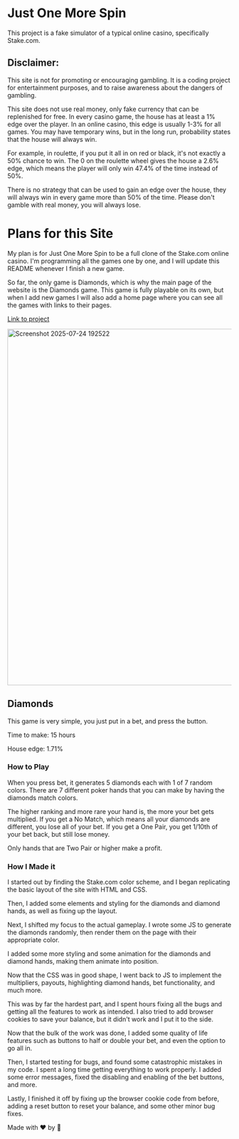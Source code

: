 # Just One More Spin
This project is a fake simulator of a typical online casino, specifically Stake.com.

## Disclaimer:
This site is not for promoting or encouraging gambling. It is a coding project for entertainment purposes, and to raise awareness about the dangers of gambling. 

This site does not use real money, only fake currency that can be replenished for free. 
In every casino game, the house has at least a 1% edge over the player. In an online casino, this edge is usually 1-3% for all games. 
You may have temporary wins, but in the long run, probability states that the house will always win.

For example, in roulette, if you put it all in on red or black, it's not exactly a 50% chance to win. 
The 0 on the roulette wheel gives the house a 2.6% edge, which means the player will only win 47.4% of the time instead of 50%. 

There is no strategy that can be used to gain an edge over the house, they will always win in every game more than 50% of the time. Please don't gamble with real money, you will always lose.

# Plans for this Site

My plan is for Just One More Spin to be a full clone of the Stake.com online casino.
I'm programming all the games one by one, and I will update this README whenever I finish a new game.

So far, the only game is Diamonds, which is why the main page of the website is the Diamonds game. 
This game is fully playable on its own, but when I add new games I will also add a home page where you can see all the games with links to their pages.

[Link to project](https://pufferfishman.github.io/justonemorespin/)

<img width="1000" height="800" alt="Screenshot 2025-07-24 192522" src="https://github.com/user-attachments/assets/1e05d971-6bf5-453e-a06d-b1a94c0efd2f" />

## Diamonds
This game is very simple, you just put in a bet, and press the button.

Time to make: 15 hours

House edge: 1.71%

### How to Play

When you press bet, it generates 5 diamonds each with 1 of 7 random colors. There are 7 different poker hands that you can make by having the diamonds match colors.

The higher ranking and more rare your hand is, the more your bet gets multiplied. If you get a No Match, which means all your diamonds are different, you lose all of your bet. If you get a One Pair, you get 1/10th of your bet back, but still lose money.

Only hands that are Two Pair or higher make a profit.

### How I Made it

I started out by finding the Stake.com color scheme, and I began replicating the basic layout of the site with HTML and CSS.

Then, I added some elements and styling for the diamonds and diamond hands, as well as fixing up the layout.

Next, I shifted my focus to the actual gameplay. I wrote some JS to generate the diamonds randomly, then render them on the page with their appropriate color.

I added some more styling and some animation for the diamonds and diamond hands, making them animate into position.

Now that the CSS was in good shape, I went back to JS to implement the multipliers, payouts, highlighting diamond hands, bet functionality, and much more. 

This was by far the hardest part, and I spent hours fixing all the bugs and getting all the features to work as intended. I also tried to add browser cookies to save your balance, but it didn't work and I put it to the side.

Now that the bulk of the work was done, I added some quality of life features such as buttons to half or double your bet, and even the option to go all in.

Then, I started testing for bugs, and found some catastrophic mistakes in my code. I spent a long time getting everything to work properly. I added some error messages, fixed the disabling and enabling of the bet buttons, and more.

Lastly, I finished it off by fixing up the browser cookie code from before, adding a reset button to reset your balance, and some other minor bug fixes.

Made with ❤️ by 🐡
